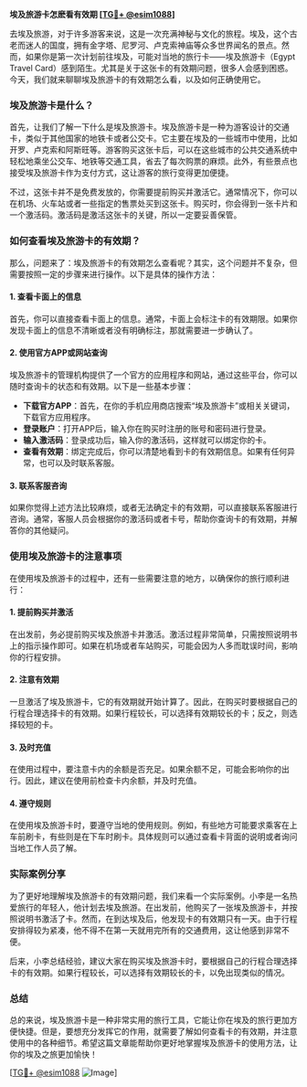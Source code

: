 **埃及旅游卡怎麽看有效期 [[TG💪+ @esim1088](https://t.me/s/esim1088)]**

去埃及旅游，对于许多游客来说，这是一次充满神秘与文化的旅程。埃及，这个古老而迷人的国度，拥有金字塔、尼罗河、卢克索神庙等众多世界闻名的景点。然而，如果你是第一次计划前往埃及，可能对当地的旅行卡——埃及旅游卡（Egypt Travel Card）感到陌生。尤其是关于这张卡的有效期问题，很多人会感到困惑。今天，我们就来聊聊埃及旅游卡的有效期怎么看，以及如何正确使用它。

### 埃及旅游卡是什么？

首先，让我们了解一下什么是埃及旅游卡。埃及旅游卡是一种为游客设计的交通卡，类似于其他国家的地铁卡或者公交卡。它主要在埃及的一些城市中使用，比如开罗、卢克索和阿斯旺等。游客购买这张卡后，可以在这些城市的公共交通系统中轻松地乘坐公交车、地铁等交通工具，省去了每次购票的麻烦。此外，有些景点也接受埃及旅游卡作为支付方式，这让游客的旅行变得更加便捷。

不过，这张卡并不是免费发放的，你需要提前购买并激活它。通常情况下，你可以在机场、火车站或者一些指定的售票处买到这张卡。购买时，你会得到一张卡片和一个激活码。激活码是激活这张卡的关键，所以一定要妥善保管。

### 如何查看埃及旅游卡的有效期？

那么，问题来了：埃及旅游卡的有效期怎么查看呢？其实，这个问题并不复杂，但需要按照一定的步骤来进行操作。以下是具体的操作方法：

#### 1. 查看卡面上的信息

首先，你可以直接查看卡面上的信息。通常，卡面上会标注卡的有效期限。如果你发现卡面上的信息不清晰或者没有明确标注，那就需要进一步确认了。

#### 2. 使用官方APP或网站查询

埃及旅游卡的管理机构提供了一个官方的应用程序和网站，通过这些平台，你可以随时查询卡的状态和有效期。以下是一些基本步骤：

- **下载官方APP**：首先，在你的手机应用商店搜索“埃及旅游卡”或相关关键词，下载官方应用程序。
- **登录账户**：打开APP后，输入你在购买时注册的账号和密码进行登录。
- **输入激活码**：登录成功后，输入你的激活码，这样就可以绑定你的卡。
- **查看有效期**：绑定完成后，你可以清楚地看到卡的有效期信息。如果有任何异常，也可以及时联系客服。

#### 3. 联系客服咨询

如果你觉得上述方法比较麻烦，或者无法确定卡的有效期，可以直接联系客服进行咨询。通常，客服人员会根据你的激活码或者卡号，帮助你查询卡的有效期，并解答你的其他疑问。

### 使用埃及旅游卡的注意事项

在使用埃及旅游卡的过程中，还有一些需要注意的地方，以确保你的旅行顺利进行：

#### 1. 提前购买并激活

在出发前，务必提前购买埃及旅游卡并激活。激活过程非常简单，只需按照说明书上的指示操作即可。如果在机场或者车站购买，可能会因为人多而耽误时间，影响你的行程安排。

#### 2. 注意有效期

一旦激活了埃及旅游卡，它的有效期就开始计算了。因此，在购买时要根据自己的行程合理选择卡的有效期。如果行程较长，可以选择有效期较长的卡；反之，则选择较短的卡。

#### 3. 及时充值

在使用过程中，要注意卡内的余额是否充足。如果余额不足，可能会影响你的出行。因此，建议在使用前检查卡内余额，并及时充值。

#### 4. 遵守规则

在使用埃及旅游卡时，要遵守当地的使用规则。例如，有些地方可能要求乘客在上车前刷卡，有些则是在下车时刷卡。具体规则可以通过查看卡背面的说明或者询问当地工作人员了解。

### 实际案例分享

为了更好地理解埃及旅游卡的有效期问题，我们来看一个实际案例。小李是一名热爱旅行的年轻人，他计划去埃及旅游。在出发前，他购买了一张埃及旅游卡，并按照说明书激活了卡。然而，在到达埃及后，他发现卡的有效期只有一天。由于行程安排得较为紧凑，他不得不在第一天就用完所有的交通费用，这让他感到非常不便。

后来，小李总结经验，建议大家在购买埃及旅游卡时，要根据自己的行程合理选择卡的有效期。如果行程较长，可以选择有效期较长的卡，以免出现类似的情况。

### 总结

总的来说，埃及旅游卡是一种非常实用的旅行工具，它能让你在埃及的旅行更加方便快捷。但是，要想充分发挥它的作用，就需要了解如何查看卡的有效期，并注意使用中的各种细节。希望这篇文章能帮助你更好地掌握埃及旅游卡的使用方法，让你的埃及之旅更加愉快！

[[TG💪+ @esim1088](https://t.me/s/esim1088) ![Image](https://i.postimg.cc/4NQfJmqS/Snipaste-2025-05-13-00-14-12.png)]